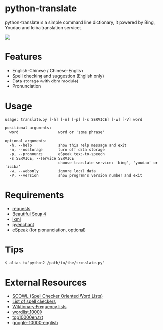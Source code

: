 # python-translate
python-translate is a simple command line dictionary, it powered by Bing, Youdao and Iciba translation services.

![](http://7xslb5.com1.z0.glb.clouddn.com/python-translate-demo-01.jpg)

# Features
* English-Chinese / Chinese-English
* Spell checking and suggestion (English only)
* Data storage (with dbm module)
* Pronunciation

# Usage
```
usage: translate.py [-h] [-n] [-p] [-s SERVICE] [-w] [-V] word

positional arguments:
  word                  word or 'some phrase'

optional arguments:
  -h, --help            show this help message and exit
  -n, --nostorage       turn off data storage
  -p, --pronounce       eSpeak text-to-speech
  -s SERVICE, --service SERVICE
                        choose translate service: 'bing', 'youdao' or 'iciba'
  -w, --webonly         ignore local data
  -V, --version         show program's version number and exit
```

# Requirements
* [requests](http://python-requests.org)
* [Beautiful Soup 4](https://www.crummy.com/software/BeautifulSoup/)
* [lxml](http://lxml.de/)
* [pyenchant](https://pythonhosted.org/pyenchant/)
* [eSpeak](http://espeak.sourceforge.net/) (for pronunciation, optional)

# Tips
`$ alias t="python2 /path/to/the/translate.py"`

# External Resources
* [SCOWL (Spell Checker Oriented Word Lists)](http://wordlist.aspell.net/)
* [List of spell checkers](http://www.dmoz.org/Arts/Writers_Resources/Software/Spelling_and_Grammar/Spell_Checkers)
* [Wiktionary:Frequency lists](https://en.wiktionary.org/wiki/Wiktionary:Frequency_lists)
* [wordlist.10000](http://www.mit.edu/~ecprice/wordlist.10000)
* [top10000en.txt](http://wortschatz.uni-leipzig.de/Papers/top10000en.txt)
* [google-10000-english](https://github.com/first20hours/google-10000-english)
